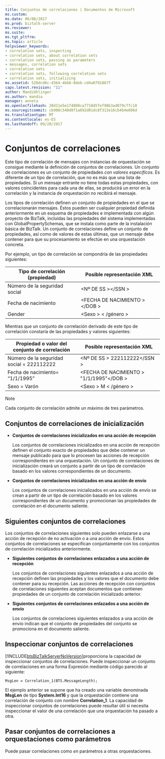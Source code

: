 ```yaml
---
title: Conjuntos de correlaciones | Documentos de Microsoft
ms.custom: 
ms.date: 06/08/2017
ms.prod: biztalk-server
ms.reviewer: 
ms.suite: 
ms.tgt_pltfrm: 
ms.topic: article
helpviewer_keywords:
- correlation sets, inspecting
- correlation sets, about correlation sets
- correlation sets, passing as parameters
- messages, correlation sets
- correlation sets
- correlation sets, following correlation sets
- correlation sets, initializing
ms.assetid: 528dcd6c-d364-4bb8-8deb-cd4a0791867f
caps.latest.revision: "11"
author: MandiOhlinger
ms.author: mandia
manager: anneta
ms.openlocfilehash: 28d11e5e174808ca7718d5fef98b3ad079cffc18
ms.sourcegitcommit: cb908c540d8f1a692d01dc8f313e16cb4b4e696d
ms.translationtype: MT
ms.contentlocale: es-ES
ms.lasthandoff: 09/20/2017
---
```

# <a name="correlation-sets"></a>Conjuntos de correlaciones
Este tipo de correlación de mensajes con instancias de orquestación se consigue mediante la definición de conjuntos de correlaciones. Un conjunto de correlaciones es un conjunto de propiedades *con valores específicos*. Es diferente de un tipo de correlación, que no es más que una lista de propiedades. Si un mensaje entrante no tiene todas estas propiedades, con valores coincidentes para cada una de ellas, se producirá un error en la correlación y la instancia de orquestación no recibirá el mensaje.  
  
 Los tipos de correlación definen un conjunto de propiedades en el que se correlacionarán mensajes. Éstos pueden ser cualquier propiedad definida anteriormente en un esquema de propiedades e implementada con algún proyecto de BizTalk, incluidas las propiedades del sistema implementadas con GlobalPropertySchemas, que se instala como parte de la instalación básica de BizTalk. Un conjunto de correlaciones define un conjunto de propiedades, así como de valores de estas últimas, que un mensaje debe contener para que su procesamiento se efectúe en una orquestación concreta.  
  
 Por ejemplo, un tipo de correlación se compondría de las propiedades siguientes:  
  
|Tipo de correlación (propiedad)|Posible representación XML|  
|-------------------------------|---------------------------------|  
|Número de la seguridad social|\<Nº DE SS >\</SSN >|  
|Fecha de nacimiento|\<FECHA DE NACIMIENTO >\</DOB >|  
|Gender|\<Sexo > \< /género >|  
  
 Mientras que un conjunto de correlación derivado de este tipo de correlación constaría de las propiedades y valores siguientes:  
  
|Propiedad o valor del conjunto de correlación|Posible representación XML|  
|-------------------------------------|---------------------------------|  
|Número de la seguridad social = 222112222|\<Nº DE SS > 222112222\</SSN >|  
|Fecha de nacimiento= “1/1/1995”|\<FECHA DE NACIMIENTO > "1/1/1995"\</DOB >|  
|Sexo = Varón|\<Sexo > M \< /género >|  
  
> [!NOTE]
>  Cada conjunto de correlación admite un máximo de tres parámetros.  
  
## <a name="initializing-correlation-sets"></a>Conjuntos de correlaciones de inicialización  
  
-   **Conjuntos de correlaciones inicializados en una acción de recepción**  
  
     Los conjuntos de correlaciones inicializados en una acción de recepción definen el conjunto exacto de propiedades que debe contener un mensaje publicado para que lo procesen las acciones de recepción correspondientes en una orquestación. Un conjunto de correlaciones de inicialización creará un conjunto a partir de un tipo de correlación basado en los valores correspondientes de un documento.  
  
-   **Conjuntos de correlaciones inicializados en una acción de envío**  
  
     Los conjuntos de correlaciones inicializados en una acción de envío se crean a partir de un tipo de correlación basado en los valores correspondientes de un documento y promocionan las propiedades de correlación en el documento saliente.  
  
## <a name="following-correlation-sets"></a>Siguientes conjuntos de correlaciones  
 Los conjuntos de correlaciones siguientes solo pueden enlazarse a una acción de recepción de no activación o a una acción de envío. Estos conjuntos de correlaciones se especifican conjuntamente con los conjuntos de correlación inicializados anteriormente.  
  
-   **Siguientes conjuntos de correlaciones enlazados a una acción de recepción**  
  
     Los conjuntos de correlaciones siguientes enlazados a una acción de recepción definen las propiedades y los valores que el documento debe contener para su recepción.  Las acciones de recepción con conjuntos de correlaciones siguientes aceptan documentos que contienen propiedades de un conjunto de correlación inicializado anterior.  
  
-   **Siguientes conjuntos de correlaciones enlazados a una acción de envío**  
  
     Los conjuntos de correlaciones siguientes enlazados a una acción de envío indican que el conjunto de propiedades del conjunto se promociona en el documento saliente.  
  
## <a name="inspecting-correlation-sets"></a>Inspeccionar conjuntos de correlaciones  
 [!INCLUDE[btsBizTalkServerNoVersion](../includes/btsbiztalkservernoversion-md.md)]proporciona la capacidad de inspeccionar conjuntos de correlaciones. Puede inspeccionar un conjunto de correlaciones en una forma Expresión mediante código parecido al siguiente:  
  
```  
MsgLen = Correlation_1(BTS.MessageLength);  
```  
  
 El ejemplo anterior se supone que ha creado una variable denominada **MsgLen** de tipo **System.Int16** y que la orquestación contiene una correlación de conjunto con nombre **Correlation_1**. La capacidad de inspeccionar conjuntos de correlaciones puede resultar útil si necesita inspeccionar el valor de una correlación que una orquestación ha pasado a otra.  
  
## <a name="passing-correlation-sets-as-parameters-to-orchestrations"></a>Pasar conjuntos de correlaciones a orquestaciones como parámetros  
 Puede pasar correlaciones como *en* parámetros a otras orquestaciones.